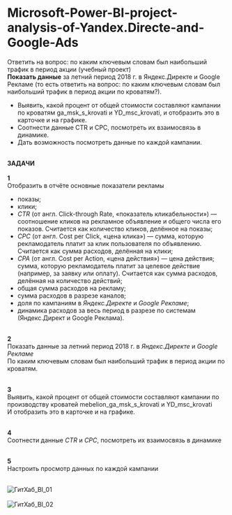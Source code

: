 # Microsoft-Power-BI-project-analysis-of-Yandex.Directe-and-Google-Ads
Ответить на вопрос: по каким ключевым словам был наибольший трафик в период акции (учебный проект)
<br>
**Показать данные** за летний период 2018 г. в Яндекс.Директе и Google Рекламе (то есть ответить на вопрос: по каким ключевым словам был наибольший трафик в период акции по кроватям?).<br>
- Выявить, какой процент от общей стоимости составляют кампании по кроватям ga_msk_s_krovati и YD_msc_krovati, и отобразить это в карточке и на графике.<br>
- Соотнести данные CTR и CPC, посмотреть их взаимосвязь в динамике.<br>
- Дать возможность посмотреть данные по каждой кампании.<br><br>

**ЗАДАЧИ**<br><br>
**1**<br>
Отобразить в отчёте основные показатели рекламы<br>
- показы;<br>
- клики;<br>
- *CTR* (от англ. Click-through Rate, «показатель кликабельности») — соотношение кликов на рекламное объявление и общего числа его показов. Считается как количество кликов, делённое на показы;<br>
- *CPC* (от англ. Cost per Click, «цена клика») — сумма, которую рекламодатель платит за клик пользователя по объявлению. Считается как сумма расходов, делённая на клики;<br>
- *CPA* (от англ. Cost per Action, «цена действия») — цена действия; сумма, которую рекламодатель платит за целевое действие (например, за заявку или оплату). Считается как сумма расходов, делённая на количество действий;<br>
- общая сумма расходов на рекламу;<br>
- сумма расходов в разрезе каналов;<br>
- доля по кампаниям в *Яндекс.Директе* и *Google Рекламе*;<br>
- динамика расходов за весь период в разрезе по системам (Яндекс.Директ и Google Реклама).<br><br>

**2**<br>
Показать данные за летний период 2018 г. в *Яндекс.Директе* и *Google Рекламе*<br>
По каким ключевым словам был наибольший трафик в период акции по кроватям.<br><br>

**3**<br>
Выявить, какой процент от общей стоимости составляют кампании по производству кроватей mebelion_ga_msk_s_krovati и YD_msc_krovati<br>
И отобразить это в карточке и на графике.<br><br>

**4**<br>
Соотнести данные *CTR* и *CPC*, посмотреть их взаимосвязь в динамике<br><br>

**5**<br>
Настроить просмотр данных по каждой кампании<br><br>


![ГитХаб_BI_01](https://user-images.githubusercontent.com/110056199/217324841-246da39e-2dfe-4965-b67d-2af0391c48c3.jpg)
<br><br>
![ГитХаб_BI_02](https://user-images.githubusercontent.com/110056199/217331325-28b142f4-5956-4764-894b-dd5dada86251.jpg)
